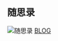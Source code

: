 ## 随思录

![随思录](https://yanndygit.github.io/img/sea.jpg)
[BLOG](https://yanndygit.github.io/post/website.md.html)

